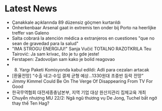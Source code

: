 # Latest News
-  Çanakkale açıklarında 89 düzensiz göçmen kurtarıldı
-  Onherkenbaar Arsenal gaat in extremis ten onder bij Porto na heerlijke treffer van Galeno
-  Salta cobrará la atención médica a extranjeros en cuestiones "que no sean de gravedad para la salud"
-  "IMA STROGU ENERGIJU!" Sanja Vučić TOTALNO RAZOTKRILA Teu Tairović: Ja sam krivac, što je tu gde jeste!
-  Ferstapen: Zadovoljan sam kako je bolid reagovao
-  8. Yargı Paketi Komisyonda kabul edildi: Adli para cezaları artacak
-  [환율전망] “수출 네고·수입 결제 균형 예상…1330원대 초중반 등락 전망”
-  Jimmy Kimmel Could Be On The Verge Of Disappearing From TV For Good
-  한국무역협회 대전세종충남본부, 지역 기업 대상 원산지관리 집체교육 개최
-  Chuyển nhượng MU 22/2: Ngã ngũ thương vụ De Jong, Tuchel bất ngờ thay thế Ten Hag?
